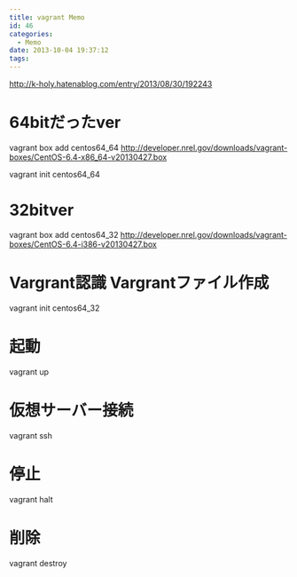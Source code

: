 ```yaml
---
title: vagrant Memo
id: 46
categories:
  - Memo
date: 2013-10-04 19:37:12
tags:
---
```


http://k-holy.hatenablog.com/entry/2013/08/30/192243

# 64bitだったver
vagrant box add centos64_64 http://developer.nrel.gov/downloads/vagrant-boxes/CentOS-6.4-x86_64-v20130427.box

vagrant init centos64_64

# 32bitver

vagrant box add centos64_32 http://developer.nrel.gov/downloads/vagrant-boxes/CentOS-6.4-i386-v20130427.box

# Vargrant認識 Vargrantファイル作成
vagrant init centos64_32

# 起動
vagrant up

# 仮想サーバー接続
vagrant ssh

# 停止
vagrant halt

# 削除
vagrant destroy